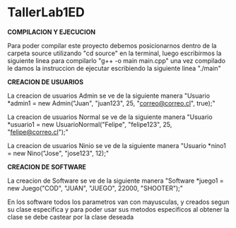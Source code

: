 # TallerLab1ED

**COMPILACION Y EJECUCION**

Para poder compilar este proyecto debemos posicionarnos dentro de la carpeta source utilizando "cd source" en la terminal,
luego escribirmos la siguiente linea para compilarlo "g++ -o main main.cpp" una vez compilado le damos la instruccion
de ejecutar escribiendo la siguiente linea "./main"

**CREACION DE USUARIOS**

La creacion de usuarios Admin se ve de la siguiente manera "Usuario *admin1 = new Admin("Juan", "juan123", 25, "correo@correo.cl", true);"

La creacion de usuarios Normal se ve de la siguiente manera "Usuario *usuario1 = new UsuarioNormal("Felipe", "felipe123", 25, "felipe@correo.cl");"

La creacion de usuarios Ninio se ve de la siguiente manera "Usuario *nino1 = new Nino("Jose", "jose123", 12);"

**CREACION DE SOFTWARE**

La creacion de Software se ve de la siguiente manera "Software *juego1 = new Juego("COD", "JUAN", "JUEGO", 22000, "SHOOTER");"

En los software todos los parametros van con mayusculas, y creados segun su clase especifica y para poder usar sus metodos especificos
al obtener la clase se debe castear por la clase deseada

